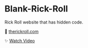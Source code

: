 # Blank-Rick-Roll

Rick Roll website that has hidden code.

🔗 [therickroll.com](https://therickroll.com)

✨ [Watch Video](https://www.youtube.com/watch?v=msdymgkhePo)

